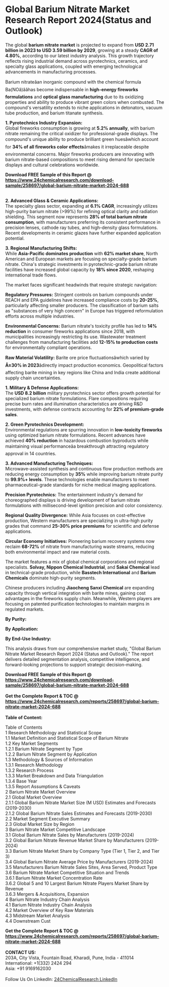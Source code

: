 <h1>Global Barium Nitrate Market Research Report 2024(Status and Outlook)</h1><p>The global <strong>barium nitrate market</strong> is projected to expand from <strong>USD 2.71 billion in 2023 to USD 3.59 billion by 2029</strong>, growing at a steady <strong>CAGR of 4.80%</strong>, according to our latest industry analysis. This growth trajectory reflects rising industrial demand across pyrotechnics, ceramics, and specialty glass applications, coupled with emerging technological advancements in manufacturing processes.</p><p>Barium nitrateâan inorganic compound with the chemical formula Ba(NOâ)ââhas become indispensable in <strong>high-energy fireworks formulations</strong> and <strong>optical glass manufacturing</strong> due to its oxidizing properties and ability to produce vibrant green colors when combusted. The compound's versatility extends to niche applications in detonators, vacuum tube production, and barium titanate synthesis.</p><p><strong>1. Pyrotechnics Industry Expansion:</strong><br>
Global fireworks consumption is growing at <strong>5.2% annually</strong>, with barium nitrate remaining the critical oxidizer for professional-grade displays. The compound's unique ability to produce brilliant green huesâwhich account for <strong>34% of all fireworks color effects</strong>âmakes it irreplaceable despite environmental concerns. Major fireworks producers are innovating with barium nitrate-based compositions to meet rising demand for spectacle displays and cultural celebrations worldwide.</p><div><b>Download FREE Sample of this Report @ 
            <a href="https://www.24chemicalresearch.com/download-sample/258697/global-barium-nitrate-market-2024-688">
            https://www.24chemicalresearch.com/download-sample/258697/global-barium-nitrate-market-2024-688</a></b></div><br><p><strong>2. Advanced Glass &amp; Ceramic Applications:</strong><br>
The specialty glass sector, expanding at <strong>6.1% CAGR</strong>, increasingly utilizes high-purity barium nitrate (&gt;99%) for refining optical clarity and radiation shielding. This segment now represents <strong>28% of total barium nitrate consumption</strong>, with manufacturers preferring its consistent performance in precision lenses, cathode ray tubes, and high-density glass formulations. Recent developments in ceramic glazes have further expanded application potential.</p><p><strong>3. Regional Manufacturing Shifts:</strong><br>
While <strong>Asia-Pacific dominates production</strong> with <strong>62% market share</strong>, North American and European markets are focusing on specialty-grade barium nitrate. China's strategic investments in pyrotechnic-grade barium nitrate facilities have increased global capacity by <strong>18% since 2020</strong>, reshaping international trade flows.</p><p>The market faces significant headwinds that require strategic navigation:</p><p><strong>Regulatory Pressures:</strong> Stringent controls on barium compounds under REACH and EPA guidelines have increased compliance costs by <strong>20-25%</strong>, particularly affecting smaller producers. The classification of barium salts as "substances of very high concern" in Europe has triggered reformulation efforts across multiple industries.</p><p><strong>Environmental Concerns:</strong> Barium nitrate's toxicity profile has led to <strong>14% reduction</strong> in consumer fireworks applications since 2018, with municipalities increasingly restricting its use. Wastewater treatment challenges from manufacturing facilities add <strong>12-15% to production costs</strong> for environmentally compliant operations.</p><p><strong>Raw Material Volatility:</strong> Barite ore price fluctuationsâwhich varied by <strong>Â±30% in 2023</strong>âdirectly impact production economics. Geopolitical factors affecting barite mining in key regions like China and India create additional supply chain uncertainties.</p><p><strong>1. Military &amp; Defense Applications:</strong><br>
The <strong>USD 8.2 billion</strong> military pyrotechnics sector offers growth potential for specialized barium nitrate formulations. Flare compositions requiring precise burn rates and illumination characteristics are driving R&amp;D investments, with defense contracts accounting for <strong>22% of premium-grade sales</strong>.</p><p><strong>2. Green Pyrotechnics Development:</strong><br>
Environmental regulations are spurring innovation in <strong>low-toxicity fireworks</strong> using optimized barium nitrate formulations. Recent advances have achieved <strong>40% reduction</strong> in hazardous combustion byproducts while maintaining visual performanceâa breakthrough attracting regulatory approval in 14 countries.</p><p><strong>3. Advanced Manufacturing Techniques:</strong><br>
Microwave-assisted synthesis and continuous flow production methods are reducing energy consumption by <strong>35%</strong> while improving barium nitrate purity to <strong>99.9%+ levels</strong>. These technologies enable manufacturers to meet pharmaceutical-grade standards for niche medical imaging applications.</p><p><strong>Precision Pyrotechnics:</strong> The entertainment industry's demand for choreographed displays is driving development of barium nitrate formulations with millisecond-level ignition precision and color consistency.</p><p><strong>Regional Quality Divergence:</strong> While Asia focuses on cost-effective production, Western manufacturers are specializing in ultra-high purity grades that command <strong>25-30% price premiums</strong> for scientific and defense applications.</p><p><strong>Circular Economy Initiatives:</strong> Pioneering barium recovery systems now reclaim <strong>68-72%</strong> of nitrate from manufacturing waste streams, reducing both environmental impact and raw material costs.</p><p>The market features a mix of global chemical corporations and regional specialists. <strong>Solvay, Nippon Chemical Industrial</strong>, and <strong>Sakai Chemical</strong> lead in technical-grade production, while <strong>Basstech International</strong> and <strong>Barium Chemicals</strong> dominate high-purity segments.</p><p>Chinese producers including <strong>Jiaocheng Sanxi Chemical</strong> are expanding capacity through vertical integration with barite mines, gaining cost advantages in the fireworks supply chain. Meanwhile, Western players are focusing on patented purification technologies to maintain margins in regulated markets.</p><p><strong>By Purity:</strong></p><p><strong>By Application:</strong></p><p><strong>By End-Use Industry:</strong></p><p>This analysis draws from our comprehensive market study, "Global Barium Nitrate Market Research Report 2024 (Status and Outlook)." The report delivers detailed segmentation analysis, competitive intelligence, and forward-looking projections to support strategic decision-making.</p><div><b>Download FREE Sample of this Report @ 
            <a href="https://www.24chemicalresearch.com/download-sample/258697/global-barium-nitrate-market-2024-688">
            https://www.24chemicalresearch.com/download-sample/258697/global-barium-nitrate-market-2024-688</a></b></div><br><div><b>Get the Complete Report & TOC @ 
            <a href="https://www.24chemicalresearch.com/reports/258697/global-barium-nitrate-market-2024-688">
            https://www.24chemicalresearch.com/reports/258697/global-barium-nitrate-market-2024-688</a></b></div><br>
            <b>Table of Content:</b><p>Table of Contents<br />
1 Research Methodology and Statistical Scope<br />
1.1 Market Definition and Statistical Scope of Barium Nitrate<br />
1.2 Key Market Segments<br />
1.2.1 Barium Nitrate Segment by Type<br />
1.2.2 Barium Nitrate Segment by Application<br />
1.3 Methodology & Sources of Information<br />
1.3.1 Research Methodology<br />
1.3.2 Research Process<br />
1.3.3 Market Breakdown and Data Triangulation<br />
1.3.4 Base Year<br />
1.3.5 Report Assumptions & Caveats<br />
2 Barium Nitrate Market Overview<br />
2.1 Global Market Overview<br />
2.1.1 Global Barium Nitrate Market Size (M USD) Estimates and Forecasts (2019-2030)<br />
2.1.2 Global Barium Nitrate Sales Estimates and Forecasts (2019-2030)<br />
2.2 Market Segment Executive Summary<br />
2.3 Global Market Size by Region<br />
3 Barium Nitrate Market Competitive Landscape<br />
3.1 Global Barium Nitrate Sales by Manufacturers (2019-2024)<br />
3.2 Global Barium Nitrate Revenue Market Share by Manufacturers (2019-2024)<br />
3.3 Barium Nitrate Market Share by Company Type (Tier 1, Tier 2, and Tier 3)<br />
3.4 Global Barium Nitrate Average Price by Manufacturers (2019-2024)<br />
3.5 Manufacturers Barium Nitrate Sales Sites, Area Served, Product Type<br />
3.6 Barium Nitrate Market Competitive Situation and Trends<br />
3.6.1 Barium Nitrate Market Concentration Rate<br />
3.6.2 Global 5 and 10 Largest Barium Nitrate Players Market Share by Revenue<br />
3.6.3 Mergers & Acquisitions, Expansion<br />
4 Barium Nitrate Industry Chain Analysis<br />
4.1 Barium Nitrate Industry Chain Analysis<br />
4.2 Market Overview of Key Raw Materials<br />
4.3 Midstream Market Analysis<br />
4.4 Downstream Cust</p><div><b>Get the Complete Report & TOC @ 
            <a href="https://www.24chemicalresearch.com/reports/258697/global-barium-nitrate-market-2024-688">
            https://www.24chemicalresearch.com/reports/258697/global-barium-nitrate-market-2024-688</a></b></div><br><b>CONTACT US:</b><br>
            203A, City Vista, Fountain Road, Kharadi, Pune, India - 411014<br>
            International: +1(332) 2424 294<br>
            Asia: +91 9169162030 <br><br>
            Follow Us On LinkedIn: <a href="https://www.linkedin.com/company/24chemicalresearch/">24ChemicalResearch LinkedIn</a>